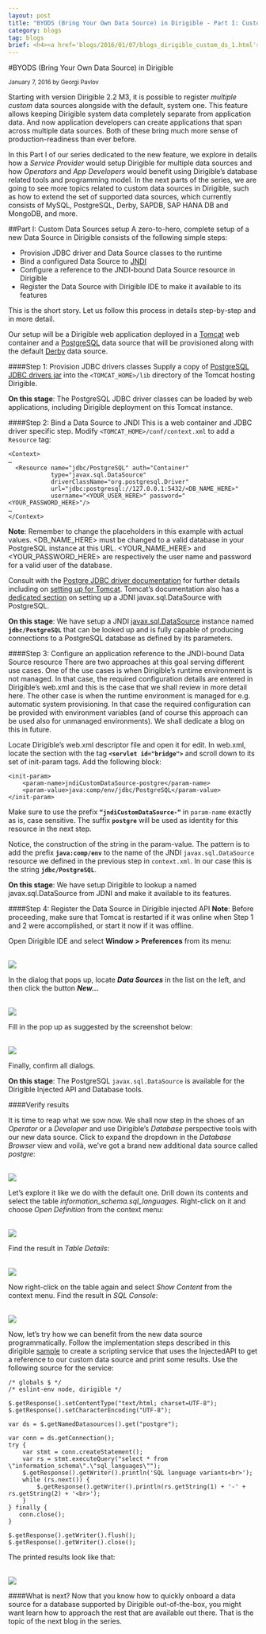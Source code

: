 ```yaml
---
layout: post
title: "BYODS (Bring Your Own Data Source) in Dirigible - Part I: Custom Data Sources setup"
category: blogs
tag: blogs
brief: <h4><a href='blogs/2016/01/07/blogs_dirigible_custom_ds_1.html'>BYODS (Bring Your Own Data Source) in Dirigible - Part I: Custom Data Sources setup</a></h4> <sub class="post-info">January 7, 2016 by Georgi Pavlov</sub></br> Since Dirigible v2.2 M3 it is possible to setup multiple custom data sources. Get acquainted and learn how to take the most out of this feature...<br>
---
```


#BYODS (Bring Your Own Data Source) in Dirigible

<sub class="post-info">January 7, 2016 by Georgi Pavlov</sub>

Starting with version Dirigible 2.2 M3, it is possible to register *multiple custom* data sources alongside with the default, system one. This feature allows keeping Dirigible system data completely separate from application data. And now application developers can create applications that span across multiple data sources. Both of these bring much more sense of production-readiness than ever before.

In this Part I of our series dedicated to the new feature, we explore in details how a *Service Provider* would setup Dirigible for multiple data sources and how *Operators* and *App Developers* would benefit using Dirigible’s database related tools and programming model. In the next parts of the series, we are going to see more topics related to custom data sources in Dirigible, such as how to extend the set of supported data sources, which currently consists of MySQL, PostgreSQL, Derby, SAPDB, SAP HANA DB and MongoDB, and more.

##Part I: Custom Data Sources setup
A zero-to-hero, complete setup of a new Data Source in Dirigible consists of the following simple steps:

- Provision JDBC driver and Data Source classes to the runtime
- Bind a configured Data Source to [JNDI](http://docs.oracle.com/javase/8/docs/technotes/guides/jndi/index.html)
- Configure a reference to the JNDI-bound Data Source resource in Dirigible
- Register the Data Source with Dirigible IDE to make it available to its features

This is the short story. Let us follow this process in details step-by-step and in more detail.

Our setup will be a Dirigible web application deployed in a [Tomcat](http://tomcat.apache.org/tomcat-7.0-doc/) web container and a [PostgreSQL](http://www.postgresql.org/) data source that will be provisioned along with the default [Derby](https://db.apache.org/derby/) data source.

####Step 1: Provision JDBC drivers classes
Supply a copy of [PostgreSQL JDBC drivers jar](https://jdbc.postgresql.org/download.html) into the `<TOMCAT_HOME>/lib` directory of the Tomcat hosting Dirigible.

**On this stage**: The PostgreSQL JDBC driver classes can be loaded by web applications, including Dirigible deployment on this Tomcat instance.

####Step 2: Bind a Data Source to JNDI
This is a web container and JDBC driver specific step. Modify `<TOMCAT_HOME>/conf/context.xml` to add a `Resource` tag:

	<Context>
	…
	  <Resource name="jdbc/PostgreSQL" auth="Container"
				type="javax.sql.DataSource" 
				driverClassName="org.postgresql.Driver"
				url="jdbc:postgresql://127.0.0.1:5432/<DB_NAME_HERE>"
	          	username="<YOUR_USER_HERE>" password="<YOUR_PASSWORD_HERE>"/>
	…
	</Context>
	
**Note**: Remember to change the placeholders in this example with actual values. <DB_NAME_HERE> must be changed to a valid database in your PostgreSQL instance at this URL. <YOUR_NAME_HERE> and <YOUR_PASSWORD_HERE> are respectively the user name and password for a valid user of the database.

Consult with the [Postgre JDBC driver documentation](https://jdbc.postgresql.org/documentation/92/index.html) for further details including on [setting up for Tomcat](https://jdbc.postgresql.org/documentation/92/tomcat.html). Tomcat’s documentation also has a [dedicated section](https://tomcat.apache.org/tomcat-7.0-doc/jndi-datasource-examples-howto.html#PostgreSQL) on setting up a JDNI javax.sql.DataSource with PostgreSQL.

**On this stage**: We have setup a JNDI [javax.sql.DataSource](https://docs.oracle.com/javase/7/docs/api/javax/sql/DataSource.html) instance named <B>`jdbc/PostgreSQL`</B> that can be looked up and is fully capable of producing connections to a PostgreSQL database as defined by its parameters. 

####Step 3: Configure an application reference to the JNDI-bound Data Source resource
There are two approaches at this goal serving different use cases. One of the use cases is when Dirigible’s runtime environment is not managed. In that case, the required configuration details are entered in Dirigible’s web.xml and this is the case that we shall review in more detail here. The other case is when the runtime environment is managed for e.g. automatic system provisioning. In that case the required configuration can be provided with environment variables (and of course this approach can be used also for unmanaged environments). We shall dedicate a blog on this in future.

Locate Dirigible’s web.xml descriptor file and open it for edit. In web.xml, locate the section with the tag <B>`<servlet id="bridge">`</B> and scroll down to its set of init-param tags. Add the following block:

	<init-param>
		<param-name>jndiCustomDataSource-postgre</param-name>
		<param-value>java:comp/env/jdbc/PostgreSQL</param-value>
	</init-param>

Make sure to use the prefix <B>`“jndiCustomDataSource-“`</B> in `param-name` exactly as is, case sensitive. The suffix <B>`postgre`</B> will be used as identity for this resource in the next step.

Notice, the construction of the string in the param-value. The pattern is to add the prefix <B>`java:comp/env`</B> to the name of the JNDI `javax.sql.DataSource` resource we defined in the previous step in `context.xml`. In our case this is the string <B>`jdbc/PostgreSQL`</B>.

**On this stage**: We have setup Dirigible to lookup a named javax.sql.DataSource from JDNI and make it available to its features.
 
####Step 4: Register the Data Source in Dirigible injected API
**Note**: Before proceeding, make sure that Tomcat is restarted if it was online when Step 1 and 2 were accomplished, or start it now if it was offline.

Open Dirigible IDE and select **Window > Preferences** from its menu:

<br>
	<img src="/img/posts/20160107-0/1-0.png"/>
<br> 

In the dialog that pops up, locate <B><I>Data Sources</B></I> in the list on the left, and then click the button <B><I>New…</I></B>

<br>
	<img src="/img/posts/20160107-0/1-1.png"/>
<br>
 
Fill in the pop up as suggested by the screenshot below:

<br>
	<img src="/img/posts/20160107-0/1-2.png"/>
<br>
 
Finally, confirm all dialogs.

**On this stage**: The PostgreSQL `javax.sql.DataSource` is available for the Dirigible Injected API and Database tools.

####Verify results

It is time to reap what we sow now. We shall now step in the shoes of an *Operator* or a *Developer* and use Dirigible’s *Database* perspective tools with our new data source.
Click to expand the dropdown in the *Database Browser* view and voilà, we’ve got a brand new additional data source called *postgre*:

<br>
	<img src="/img/posts/20160107-0/1-3.png"/>
<br>
 
Let’s explore it like we do with the default one. Drill down its contents and select the table *information_schema.sql_languages*. Right-click on it and choose *Open Definition* from the context menu:
 
<br>
	<img src="/img/posts/20160107-0/1-4.png"/>
<br>
 
Find the result in *Table Details*: 
 
<br>
	<img src="/img/posts/20160107-0/1-5.png"/>
<br>
 
Now right-click on the table again and select *Show Content* from the context menu. Find the result in *SQL Console*:

<br>
	<img src="/img/posts/20160107-0/1-6.png"/>
<br>
 
Now, let’s try how we can benefit from the new data source programmatically. Follow the implementation steps described in this dirigible [sample](http://www.dirigible.io/samples/multidb_service.html) to create a scripting service that uses the InjectedAPI to get a reference to our custom data source and print some results. Use the following source for the service:

	/* globals $ */
	/* eslint-env node, dirigible */
	
	$.getResponse().setContentType("text/html; charset=UTF-8");
	$.getResponse().setCharacterEncoding("UTF-8");
	
	var ds = $.getNamedDatasources().get("postgre");
	
	var conn = ds.getConnection();
	try {
	    var stmt = conn.createStatement();
	    var rs = stmt.executeQuery("select * from \"information_schema\".\"sql_languages\"");
	    $.getResponse().getWriter().println('SQL language variants<br>');
	    while (rs.next()) {
	        $.getResponse().getWriter().println(rs.getString(1) + '-' + rs.getString(2) + '<br>');
	    }
	} finally {
	   conn.close();
	}
	
	$.getResponse().getWriter().flush();
	$.getResponse().getWriter().close();

The printed results look like that: 
 
<br>
	<img src="/img/posts/20160107-0/1-7.png"/>
<br>

####What is next?
Now that you know how to quickly onboard a data source for a database supported by Dirigible out-of-the-box, you might want learn how to approach the rest that are available out there. That is the topic of the next blog in the series.  
   

